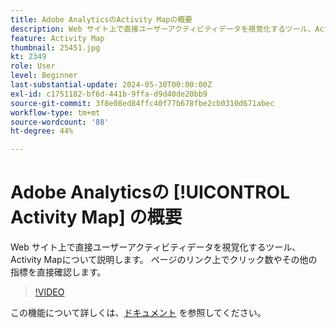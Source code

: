```yaml
---
title: Adobe AnalyticsのActivity Mapの概要
description: Web サイト上で直接ユーザーアクティビティデータを視覚化するツール、Activity Mapについて説明します。 ページのリンク上でクリック数やその他の指標を直接確認します。
feature: Activity Map
thumbnail: 25451.jpg
kt: 2349
role: User
level: Beginner
last-substantial-update: 2024-05-30T00:00:00Z
exl-id: c1751182-bf6d-441b-9ffa-d9d40de20bb9
source-git-commit: 3f8e08ed84ffc40f77b678fbe2cb0310d671abec
workflow-type: tm+mt
source-wordcount: '88'
ht-degree: 44%

---
```


# Adobe Analyticsの [!UICONTROL Activity Map] の概要

Web サイト上で直接ユーザーアクティビティデータを視覚化するツール、Activity Mapについて説明します。 ページのリンク上でクリック数やその他の指標を直接確認します。

>[!VIDEO](https://video.tv.adobe.com/v/39680/?quality=12&learn=on&captions=jpn)

この機能について詳しくは、[ドキュメント](https://experienceleague.adobe.com/ja/docs/analytics/analyze/activity-map/activity-map) を参照してください。
